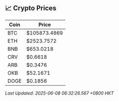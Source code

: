 ## 📈 Crypto Prices

| Coin | Price |
| ---- | ----- |
| BTC | $105873.4869 |
| ETH | $2523.7572 |
| BNB | $653.0218 |
| CRV | $0.6618 |
| ARB | $0.3476 |
| OKB | $52.1671 |
| DOGE | $0.1856 |

_Last Updated: 2025-06-08 06:32:26.567 +0800 HKT_